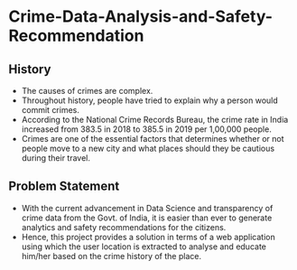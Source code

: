# Crime-Data-Analysis-and-Safety-Recommendation
History
--
- The causes of crimes are complex.
- Throughout history, people have tried to explain why a person would commit crimes. 
- According to the National Crime Records Bureau, the crime rate in India increased from 383.5 in 2018 to 385.5 in 2019 per 1,00,000 people.
- Crimes are one of the essential factors that determines whether or not people move to a new city and what places should they be cautious during their travel.

Problem Statement
--
- With the current advancement in Data Science and transparency of crime data from the Govt. of India, it is easier than ever to generate analytics and safety recommendations for the citizens. 
- Hence, this project provides a solution in terms of a web application using which the user location is extracted to analyse and educate him/her based on the crime history of the place.
